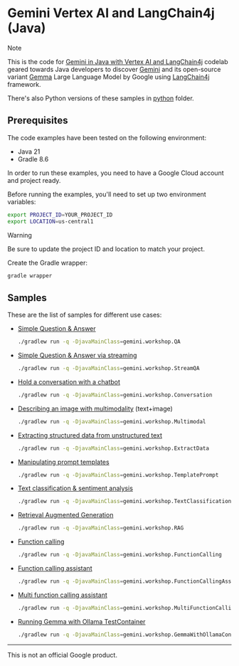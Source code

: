 # Gemini Vertex AI and LangChain4j (Java)

> [!NOTE]
> This is the code for [Gemini in Java with Vertex AI and LangChain4j](https://codelabs.developers.google.com/codelabs/gemini-java-developers)
> codelab geared towards Java developers to discover [Gemini](https://deepmind.google/technologies/gemini/) 
> and its open-source variant [Gemma](https://ai.google.dev/gemma) Large Language Model by Google using [LangChain4j](https://docs.langchain4j.dev/) 
> framework.
> 
> There's also Python versions of these samples in [python](python) folder.

## Prerequisites

The code examples have been tested on the following environment:

* Java 21
* Gradle 8.6

In order to run these examples, you need to have a Google Cloud account and project ready.

Before running the examples, you'll need to set up two environment variables:

```bash
export PROJECT_ID=YOUR_PROJECT_ID
export LOCATION=us-central1
```

> [!WARNING]
> Be sure to update the project ID and location to match your project.

Create the Gradle wrapper:

```bash
gradle wrapper
```

## Samples

These are the list of samples for different use cases:

* [Simple Question & Answer](app/src/main/java/gemini/workshop/QA.java)

    ```bash
    ./gradlew run -q -DjavaMainClass=gemini.workshop.QA
    ```

* [Simple Question & Answer via streaming](app/src/main/java/gemini/workshop/StreamQA.java)

  ```bash
  ./gradlew run -q -DjavaMainClass=gemini.workshop.StreamQA
  ```

* [Hold a conversation with a chatbot](app/src/main/java/gemini/workshop/Conversation.java)

  ```bash
  ./gradlew run -q -DjavaMainClass=gemini.workshop.Conversation
  ```

* [Describing an image with multimodality](app/src/main/java/gemini/workshop/Multimodal.java) (text+image)

  ```bash
  ./gradlew run -q -DjavaMainClass=gemini.workshop.Multimodal
  ```

* [Extracting structured data from unstructured text](app/src/main/java/gemini/workshop/ExtractData.java)

  ```bash
  ./gradlew run -q -DjavaMainClass=gemini.workshop.ExtractData
  ```

* [Manipulating prompt templates](app/src/main/java/gemini/workshop/TemplatePrompt.java)

  ```bash
  ./gradlew run -q -DjavaMainClass=gemini.workshop.TemplatePrompt
  ```

* [Text classification & sentiment analysis](app/src/main/java/gemini/workshop/TextClassification.java)

  ```bash
  ./gradlew run -q -DjavaMainClass=gemini.workshop.TextClassification
  ```

* [Retrieval Augmented Generation](app/src/main/java/gemini/workshop/RAG.java)

  ```bash
  ./gradlew run -q -DjavaMainClass=gemini.workshop.RAG
  ```

* [Function calling](app/src/main/java/gemini/workshop/FunctionCalling.java)

  ```bash
  ./gradlew run -q -DjavaMainClass=gemini.workshop.FunctionCalling
  ```

* [Function calling assistant](app/src/main/java/gemini/workshop/FunctionCallingAssistant.java)

  ```bash
  ./gradlew run -q -DjavaMainClass=gemini.workshop.FunctionCallingAssistant
  ```

* [Multi function calling assistant](app/src/main/java/gemini/workshop/MultiFunctionCallingAssistant.java)

  ```bash
  ./gradlew run -q -DjavaMainClass=gemini.workshop.MultiFunctionCallingAssistant
  ```

* [Running Gemma with Ollama TestContainer](app/src/main/java/gemini/workshop/GemmaWithOllamaContainer.java)

  ```bash
  ./gradlew run -q -DjavaMainClass=gemini.workshop.GemmaWithOllamaContainer
  ```

---
This is not an official Google product.

